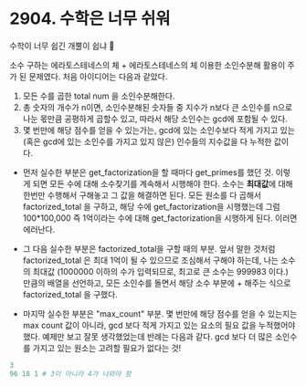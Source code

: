 # 2904. 수학은 너무 쉬워

수학이 너무 쉽긴 개뿔이 쉽냐 👿

소수 구하는 에라토스테네스의 체 + 에라토스테네스의 체 이용한 소인수분해 활용이 주가 된 문제였다.
처음 아이디어는 다음과 같았다.

1. 모든 수를 곱한 total num 을 소인수분해한다.
2. 총 숫자의 개수가 n이면, 소인수분해된 숫자들 중 지수가 n보다 큰 소인수를 n으로 나눈 몫만큼 공평하게 곱할수 있고, 따라서 해당 소인수는 gcd에 포함될 수 있다.
3. 몇 번만에 해당 점수를 얻을 수 있는가는, gcd에 있는 소인수보다 적게 가지고 있는 (혹은 gcd에 있는 소인수를 가지고 있지 않은) 인수들의 지수값을 다 누적한 값이다.

- 먼저 실수한 부분은 get_factorization을 할 때마다 get_primes를 했던 것. 이렇게 되면 모든 수에 대해 소수찾기를 계속해서 시행해야 한다. 소수는 **최대값**에 대해 한번만 수행해서 구해놓고 그 값을 해결하면 된다. 모든 원소를 다 곱해서 factorized_total 을 구하고, 해당 수에 get_factorization을 시행했는데 그럼 100*100,000 즉 1억이라는 수에 대해 get_factorization을 시행하게 된다. 이러면 에러난다. 
- 그 다음 실수한 부분은 factorized_total을 구할 때의 부분. 앞서 말한 것처럼 factorized_total 은 최대 1억이 될 수 있으므로 조심해서 구해야 하는데, 나는 소수의 최대값 (1000000 이하의 수가 입력되므로, 최고로 큰 소수는 999983 이다.) 만큼의 배열을 선언하고, 모든 소인수를 돌면서 해당 소수 부분에 + 해주는 식으로 factorized_total 을 구했다.

- 마지막 실수한 부분은 "max_count" 부분. 몇 번만에 해당 점수를 얻을 수 있는지는 max count 값이 아니라, gcd 보다 적게 가지고 있는 요소의 필요 값을 누적했어야 했다. 예제만 보고 잘못 생각했었는데 반례는 다음과 같다. gcd 보다 더 많은 소인수를 가지고 있는 원소는 고려할 필요가 없다는 것!

```python
3
96 18 1 # 3이 아니라 4가 나와야 함
```